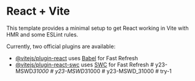 # React + Vite

This template provides a minimal setup to get React working in Vite with HMR and some ESLint rules.

Currently, two official plugins are available:

- [@vitejs/plugin-react](https://github.com/vitejs/vite-plugin-react/blob/main/packages/plugin-react/README.md) uses [Babel](https://babeljs.io/) for Fast Refresh
- [@vitejs/plugin-react-swc](https://github.com/vitejs/vite-plugin-react-swc) uses [SWC](https://swc.rs/) for Fast Refresh
#   y 2 3 - M S W D _ 3 1 0 0 0  
 #   y 2 3 - M S W D _ 3 1 0 0 0  
 #   y 2 3 - M S W D _ 3 1 0 0 0  
 #   t r y - 1  
 